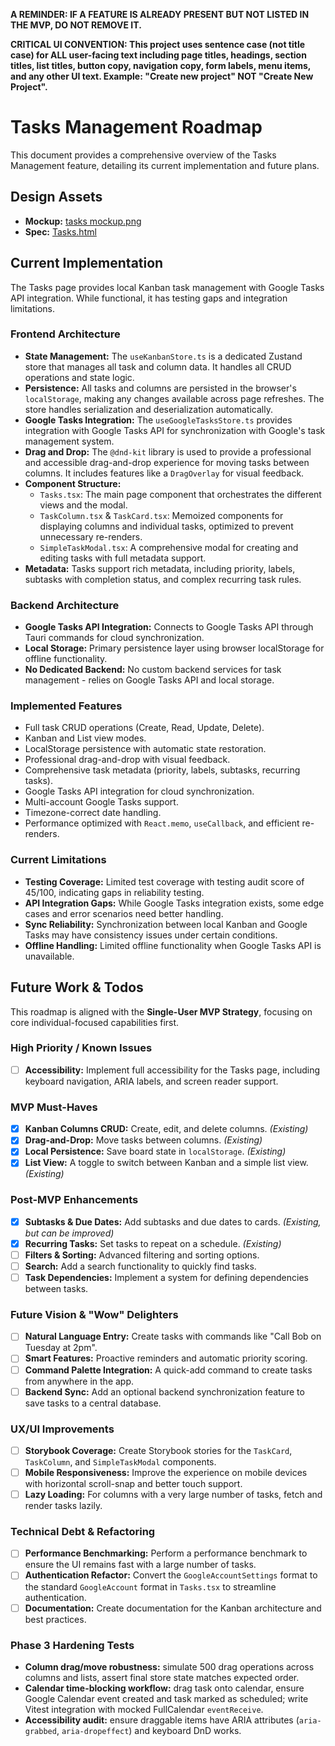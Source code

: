 **A REMINDER: IF A FEATURE IS ALREADY PRESENT BUT NOT LISTED IN THE MVP, DO NOT REMOVE IT.**

**CRITICAL UI CONVENTION: This project uses sentence case (not title case) for ALL user-facing text including page titles, headings, section titles, list titles, button copy, navigation copy, form labels, menu items, and any other UI text. Example: "Create new project" NOT "Create New Project".**

# Tasks Management Roadmap

This document provides a comprehensive overview of the Tasks Management feature, detailing its current implementation and future plans.

## Design Assets

- **Mockup:** [tasks mockup.png](../../design/mockups/tasks%20mockup.png)
- **Spec:** [Tasks.html](../../design/specs/Tasks.html)

## Current Implementation

The Tasks page provides local Kanban task management with Google Tasks API integration. While functional, it has testing gaps and integration limitations.

### Frontend Architecture

- **State Management:** The `useKanbanStore.ts` is a dedicated Zustand store that manages all task and column data. It handles all CRUD operations and state logic.
- **Persistence:** All tasks and columns are persisted in the browser's `localStorage`, making any changes available across page refreshes. The store handles serialization and deserialization automatically.
- **Google Tasks Integration:** The `useGoogleTasksStore.ts` provides integration with Google Tasks API for synchronization with Google's task management system.
- **Drag and Drop:** The `@dnd-kit` library is used to provide a professional and accessible drag-and-drop experience for moving tasks between columns. It includes features like a `DragOverlay` for visual feedback.
- **Component Structure:**
    - `Tasks.tsx`: The main page component that orchestrates the different views and the modal.
    - `TaskColumn.tsx` & `TaskCard.tsx`: Memoized components for displaying columns and individual tasks, optimized to prevent unnecessary re-renders.
    - `SimpleTaskModal.tsx`: A comprehensive modal for creating and editing tasks with full metadata support.
- **Metadata:** Tasks support rich metadata, including priority, labels, subtasks with completion status, and complex recurring task rules.

### Backend Architecture

- **Google Tasks API Integration:** Connects to Google Tasks API through Tauri commands for cloud synchronization.
- **Local Storage:** Primary persistence layer using browser localStorage for offline functionality.
- **No Dedicated Backend:** No custom backend services for task management - relies on Google Tasks API and local storage.

### Implemented Features

- Full task CRUD operations (Create, Read, Update, Delete).
- Kanban and List view modes.
- LocalStorage persistence with automatic state restoration.
- Professional drag-and-drop with visual feedback.
- Comprehensive task metadata (priority, labels, subtasks, recurring tasks).
- Google Tasks API integration for cloud synchronization.
- Multi-account Google Tasks support.
- Timezone-correct date handling.
- Performance optimized with `React.memo`, `useCallback`, and efficient re-renders.

### Current Limitations

- **Testing Coverage:** Limited test coverage with testing audit score of 45/100, indicating gaps in reliability testing.
- **API Integration Gaps:** While Google Tasks integration exists, some edge cases and error scenarios need better handling.
- **Sync Reliability:** Synchronization between local Kanban and Google Tasks may have consistency issues under certain conditions.
- **Offline Handling:** Limited offline functionality when Google Tasks API is unavailable.

## Future Work & Todos

This roadmap is aligned with the **Single-User MVP Strategy**, focusing on core individual-focused capabilities first.

### High Priority / Known Issues

- [ ] **Accessibility:** Implement full accessibility for the Tasks page, including keyboard navigation, ARIA labels, and screen reader support.

### MVP Must-Haves

- [x] **Kanban Columns CRUD:** Create, edit, and delete columns. *(Existing)*
- [x] **Drag-and-Drop:** Move tasks between columns. *(Existing)*
- [x] **Local Persistence:** Save board state in `localStorage`. *(Existing)*
- [x] **List View:** A toggle to switch between Kanban and a simple list view. *(Existing)*

### Post-MVP Enhancements

- [x] **Subtasks & Due Dates:** Add subtasks and due dates to cards. *(Existing, but can be improved)*
- [x] **Recurring Tasks:** Set tasks to repeat on a schedule. *(Existing)*
- [ ] **Filters & Sorting:** Advanced filtering and sorting options.
- [ ] **Search:** Add a search functionality to quickly find tasks.
- [ ] **Task Dependencies:** Implement a system for defining dependencies between tasks.

### Future Vision & "Wow" Delighters

- [ ] **Natural Language Entry:** Create tasks with commands like "Call Bob on Tuesday at 2pm".
- [ ] **Smart Features:** Proactive reminders and automatic priority scoring.
- [ ] **Command Palette Integration:** A quick-add command to create tasks from anywhere in the app.
- [ ] **Backend Sync:** Add an optional backend synchronization feature to save tasks to a central database.

### UX/UI Improvements

- [ ] **Storybook Coverage:** Create Storybook stories for the `TaskCard`, `TaskColumn`, and `SimpleTaskModal` components.
- [ ] **Mobile Responsiveness:** Improve the experience on mobile devices with horizontal scroll-snap and better touch support.
- [ ] **Lazy Loading:** For columns with a very large number of tasks, fetch and render tasks lazily.

### Technical Debt & Refactoring

- [ ] **Performance Benchmarking:** Perform a performance benchmark to ensure the UI remains fast with a large number of tasks.
- [ ] **Authentication Refactor:** Convert the `GoogleAccountSettings` format to the standard `GoogleAccount` format in `Tasks.tsx` to streamline authentication.
- [ ] **Documentation:** Create documentation for the Kanban architecture and best practices. 

### Phase 3 Hardening Tests

- **Column drag/move robustness:** simulate 500 drag operations across columns and lists, assert final store state matches expected order.
- **Calendar time-blocking workflow:** drag task onto calendar, ensure Google Calendar event created and task marked as scheduled; write Vitest integration with mocked FullCalendar `eventReceive`.
- **Accessibility audit:** ensure draggable items have ARIA attributes (`aria-grabbed`, `aria-dropeffect`) and keyboard DnD works. 